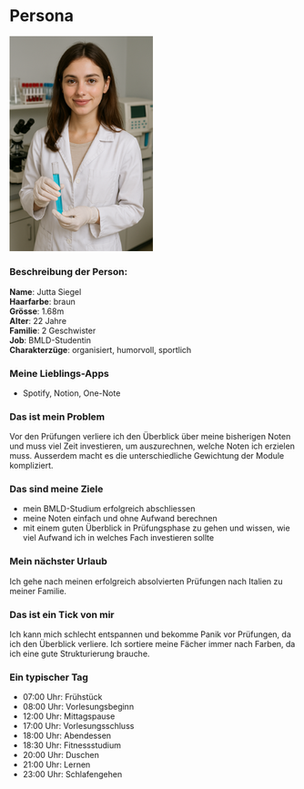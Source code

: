 # Persona
<img src="fotos/Persona_Bild.png" alt="Foto der Persona (mit KI erstellt)" width="50%">


### Beschreibung der Person:
**Name**: Jutta Siegel  
**Haarfarbe**: braun  
**Grösse**: 1.68m  
**Alter**: 22 Jahre  
**Familie**: 2 Geschwister  
**Job**: BMLD-Studentin  
**Charakterzüge**: organisiert, humorvoll, sportlich  

### Meine Lieblings-Apps
- Spotify, Notion, One-Note

### Das ist mein Problem
Vor den Prüfungen verliere ich den Überblick über meine bisherigen Noten und muss viel Zeit investieren, um auszurechnen, welche Noten ich erzielen muss. Ausserdem macht es die unterschiedliche Gewichtung der Module kompliziert.

### Das sind meine Ziele
- mein BMLD-Studium erfolgreich abschliessen
- meine Noten einfach und ohne Aufwand berechnen
- mit einem guten Überblick in Prüfungsphase zu gehen und wissen, wie viel Aufwand ich in welches Fach investieren sollte

### Mein nächster Urlaub
Ich gehe nach meinen erfolgreich absolvierten Prüfungen nach Italien zu meiner Familie.

### Das ist ein Tick von mir
Ich kann mich schlecht entspannen und bekomme Panik vor Prüfungen, da ich den Überblick verliere. Ich sortiere meine Fächer immer nach Farben, da ich eine gute Strukturierung brauche.

### Ein typischer Tag
- 07:00 Uhr: Frühstück
- 08:00 Uhr: Vorlesungsbeginn
- 12:00 Uhr: Mittagspause
- 17:00 Uhr: Vorlesungsschluss
- 18:00 Uhr: Abendessen
- 18:30 Uhr: Fitnessstudium
- 20:00 Uhr: Duschen
- 21:00 Uhr: Lernen
- 23:00 Uhr: Schlafengehen
